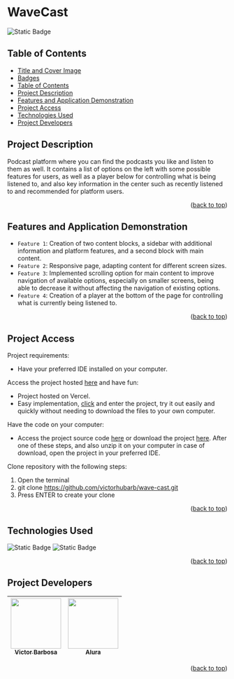 # WaveCast <a name="readme-top"></a>
![Static Badge](https://img.shields.io/badge/status-completed-green?style=for-the-badge)

## Table of Contents 
* [Title and Cover Image](#title-and-cover-image)
* [Badges](#badges)
* [Table of Contents](#table-of-contents)
* [Project Description](#project-description)
* [Features and Application Demonstration](#features-and-application-demonstration)
* [Project Access](#project-access)
* [Technologies Used](#technologies-used)
* [Project Developers](#project-developers)

## Project Description
Podcast platform where you can find the podcasts you like and listen to them as well. It contains a list of options on the left with some possible features for users, as well as a player below for controlling what is being listened to, and also key information in the center such as recently listened to and recommended for platform users.
<p align="right">(<a href="#readme-top">back to top</a>)</p>
 
## Features and Application Demonstration
- `Feature 1`: Creation of two content blocks, a sidebar with additional information and platform features, and a second block with main content.
- `Feature 2`: Responsive page, adapting content for different screen sizes.
- `Feature 3`: Implemented scrolling option for main content to improve navigation of available options, especially on smaller screens, being able to decrease it without affecting the navigation of existing options.
- `Feature 4`: Creation of a player at the bottom of the page for controlling what is currently being listened to.
<p align="right">(<a href="#readme-top">back to top</a>)</p>

## Project Access
Project requirements:
 - Have your preferred IDE installed on your computer.

Access the project hosted [here](https://wave-cast-wheat.vercel.app) and have fun:
 - Project hosted on Vercel.
 - Easy implementation, [click](https://wave-cast-wheat.vercel.app) and enter the project, try it out easily and quickly without needing to download the files to your own computer.

Have the code on your computer:
 - Access the project source code [here](https://github.com/victorhubarb/wave-cast) or download the project [here](https://github.com/victorhubarb/wave-cast/archive/refs/heads/main.zip). After one of these steps, and also unzip it on your computer in case of download, open the project in your preferred IDE.

Clone repository with the following steps:
 1. Open the terminal
 2. git clone https://github.com/victorhubarb/wave-cast.git
 3. Press ENTER to create your clone
<p align="right">(<a href="#readme-top">back to top</a>)</p>

## Technologies Used
![Static Badge](https://img.shields.io/badge/HTML5-E34F26?style=for-the-badge&logo=html5&logoColor=white)
![Static Badge](https://img.shields.io/badge/CSS3-1572B6?style=for-the-badge&logo=css3&logoColor=white)
<p align="right">(<a href="#readme-top">back to top</a>)</p>

## Project Developers
| [<img loading="lazy" src="https://avatars.githubusercontent.com/u/80085116?v=4" width=115><br><sub>Victor Barbosa</sub>](https://github.com/victorhubarb) | [<img loading="lazy" src="https://avatars.githubusercontent.com/u/4975968?s=200&v=4" width=115><br><sub>Alura</sub>](https://github.com/alura-cursos) |
| :---: | :--: |
<p align="right">(<a href="#readme-top">back to top</a>)</p>
